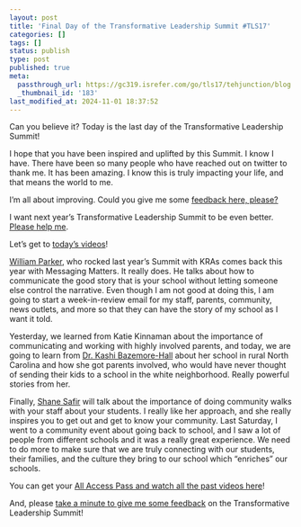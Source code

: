 ```yaml
---
layout: post
title: 'Final Day of the Transformative Leadership Summit #TLS17'
categories: []
tags: []
status: publish
type: post
published: true
meta:
  passthrough_url: https://gc319.isrefer.com/go/tls17/tehjunction/blog
  _thumbnail_id: '183'
last_modified_at: 2024-11-01 18:37:52
---
```


Can you believe it? Today is the last day of the Transformative Leadership Summit!

I hope that you have been inspired and uplifted by this Summit. I know I have. There have been so many people who have reached out on twitter to thank me. It has been amazing. I know this is truly impacting your life, and that means the world to me.

I’m all about improving. Could you give me some 
[feedback here, please?](https://goo.gl/forms/hdgIlPO97RHT5FQk2)

I want next year’s Transformative Leadership Summit to be even better. 
[Please help me](https://goo.gl/forms/hdgIlPO97RHT5FQk2).

Let’s get to 
[today’s videos](http://transformativeleadershipsummit.com/sessions-2017/parentcommunity-experience/day-8/)!

[William Parker](http://transformativeleadershipsummit.com/team/william-d-parker/), who rocked last year’s Summit with KRAs comes back this year with Messaging  Matters. It really does. He talks about how to communicate the good story that is your school without letting someone else control the narrative. Even though I am not good at doing this, I am going to start a week-in-review email for my staff, parents, community, news outlets, and more so that they can have the story of my school as I want it told.

Yesterday, we learned from Katie Kinnaman about the importance of communicating and working with highly involved parents, and today, we are going to learn from 
[Dr. Kashi Bazemore-Hall](http://transformativeleadershipsummit.com/team/dr-kashi-bazemore-hall/) about her school in rural North Carolina and how she got parents involved, who would have never thought of sending their kids to a school in the white neighborhood. Really powerful stories from her.

Finally, 
[Shane Safir](http://transformativeleadershipsummit.com/team/shane-safir/) will talk about the importance of doing community walks with your staff about your students. I really like her approach, and she really inspires you to get out and get to know your community. Last Saturday, I went to a community event about going back to school, and I saw a lot of people from different schools and it was a really great experience. We need to do more to make sure that we are truly connecting with our students, their families, and the culture they bring to our school which “enriches” our schools.

You can get your 
[All Access Pass and watch all the past videos here](https://gc319.infusionsoft.com/app/orderForms/2017-All-Access-Pass)!

And, please 
[take a minute to give me some feedback](https://goo.gl/forms/hdgIlPO97RHT5FQk2) on the Transformative Leadership Summit!

